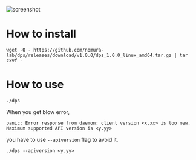![screenshot](https://github.com/nomura-lab/dps/blob/images/screenshot.png)

# How to install

```
wget -O - https://github.com/nomura-lab/dps/releases/download/v1.0.0/dps_1.0.0_linux_amd64.tar.gz | tar zxvf -
```

# How to use

```
./dps
```

When you get blow error,

```
panic: Error response from daemon: client version <x.xx> is too new. Maximum supported API version is <y.yy>
```

you have to use `--apiversion` flag to avoid it.

```
./dps --apiversion <y.yy>
```



